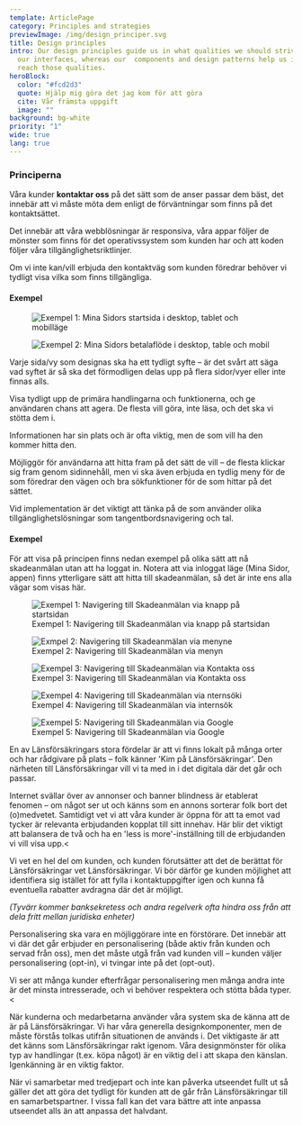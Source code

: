 ```yaml
---
template: ArticlePage
category: Principles and strategies
previewImage: /img/design_principer.svg
title: Design principles
intro: Our design principles guide us in what qualities we should strive for in
  our interfaces, whereas our  components and design patterns help us in how to
  reach those qualities.
heroBlock:
  color: "#fcd2d3"
  quote: Hjälp mig göra det jag kom för att göra
  cite: Vår främsta uppgift
  image: ""
background: bg-white
priority: "1"
wide: true
lang: true
---
```

### Principerna

<section>
<Collapse title="Upplevelsen är utformad för denna kanal">
<div class="content">




Våra kunder <strong>kontaktar oss</strong> på det sätt som de anser passar dem bäst, det innebär att vi måste möta dem enligt de förväntningar som finns på det kontaktsättet. 

Det innebär att våra webblösningar är responsiva, våra appar följer de mönster som finns för det operativssystem som kunden har och att koden följer våra tillgänglighetsriktlinjer.

Om vi inte kan/vill erbjuda den kontaktväg som kunden föredrar behöver vi tydligt visa vilka som finns tillgängliga.</div>

#### Exempel

<figure class="Image Image__background"><img src="/img/mis-startsida-responsiv.jpg" srcset="/img/mis-startsida-responsiv.jpg 2x" alt="Exempel 1: Mina Sidors startsida i desktop, tablet och mobilläge"><figcaption><div class="Image__caption"></div></figcaption></figure>

<figure class="Image Image__background"><img src="/img/mis-betala-mvp-responsiv.jpg" srcset="/img/mis-betala-mvp-responsiv.jpg 2x" alt="Exempel 2: Mina Sidors betalaflöde i desktop, table och mobil"><figcaption><div class="Image__caption"></div></figcaption></figure>

</div></Collapse>
<Collapse title="Varje sida har ett primärt syfte">
<div class="content">




Varje sida/vy som designas ska ha ett tydligt syfte – är det svårt att säga vad syftet är så ska det förmodligen delas upp på flera sidor/vyer eller inte finnas alls.



</div></Collapse>
<Collapse title="Handling och funktion före information">
<div class="content">




Visa tydligt upp de primära handlingarna och funktionerna, och ge användaren chans att agera. De flesta vill göra, inte läsa, och det ska vi stötta dem i.

Informationen har sin plats och är ofta viktig, men de som vill ha den kommer hitta den.


</div></Collapse>
<Collapse title="Alla hittar rätt på olika sätt">
<div class="content">

Möjliggör för användarna att hitta fram på det sätt de vill – de flesta klickar sig fram genom sidinnehåll, men vi ska även erbjuda en tydlig meny för de som föredrar den vägen och bra sökfunktioner för de som hittar på det sättet.

Vid implementation är det viktigt att tänka på de som använder olika tillgänglighetslösningar som tangentbordsnavigering och tal.

#### Exempel

För att visa på principen finns nedan exempel på olika sätt att nå skadeanmälan utan att ha loggat in. Notera att via inloggat läge (Mina Sidor, appen) finns ytterligare sätt att hitta till skadeanmälan, så det är inte ens alla vägar som visas här.

<figure class="Image Image__border "><img src="/img/till-skadeanmalan-startsidan.gif" srcset="/img/till-skadeanmalan-startsidan.gif 2x" alt="Exempel 1: Navigering till Skadeanmälan via knapp på startsidan"><figcaption><div class="Image__caption">Exempel 1: Navigering till Skadeanmälan via knapp på startsidan</div></figcaption></figure>



<figure class="Image Image__border "><img src="/img/till-skadeanmalan-meny.gif" srcset="/img/till-skadeanmalan-meny.gif 2x" alt="Exmpel 2: Navigering till Skadeanmälan via menyne"><figcaption><div class="Image__caption">Exempel 2: Navigering till Skadeanmälan via menyn</div></figcaption></figure>

<figure class="Image Image__border "><img src="/img/till-skadeanmalan-kontakta-oss.gif" srcset="/img/till-skadeanmalan-kontakta-oss.gif 2x" alt="Exempel 3: Navigering till Skadeanmälan via Kontakta oss"><figcaption><div class="Image__caption">Exempel 3: Navigering till Skadeanmälan via Kontakta oss</div></figcaption></figure>

<figure class="Image Image__border "><img src="/img/till-skadeanmalan-internsok.gif" srcset="/img/till-skadeanmalan-internsok.gif 2x" alt="Exempel 4: Navigering till Skadeanmälan via nternsöki"><figcaption><div class="Image__caption">Exempel 4: Navigering till Skadeanmälan via internsök</div></figcaption></figure>

<figure class="Image Image__border "><img src="/img/till-skadeanmalan-google.gif" srcset="/img/till-skadeanmalan-google.gif 2x" alt="Exempel 5: Navigering till Skadeanmälan via Google"><figcaption><div class="Image__caption">Exempel 5: Navigering till Skadeanmälan via Google</div></figcaption></figure>
</div></Collapse>
<Collapse title="Styrkan i det personliga och lokala återspeglas i det digitala">
<div class="content">




En av Länsförsäkringars stora fördelar är att vi finns lokalt på många orter och har rådgivare på plats – folk känner 'Kim på Länsförsäkringar'. Den närheten till Länsförsäkringar vill vi ta med in i det digitala där det går och passar.


</div></Collapse>
<Collapse title="Relevanta, men få, erbjudanden i en naturlig kontext">
<div class="content">





Internet svällar över av annonser och banner blindness är etablerat fenomen – om något ser ut och känns som en annons sorterar folk bort det (o)medvetet. Samtidigt vet vi att våra kunder är öppna för att ta emot vad tycker är relevanta erbjudanden kopplat till sitt innehav. Här blir det viktigt att balansera de två och ha en 'less is more'-inställning till de erbjudanden vi vill visa upp.<


</div></Collapse>
<Collapse title="Kunden möts utifrån det Länsförsäkringar vet, eller borde veta, om kunden">
<div class="content">







Vi vet en hel del om kunden, och kunden förutsätter att det de berättat för Länsförsäkringar vet Länsförsäkringar. Vi bör därför ge kunden möjlighet att identifiera sig istället för att fylla i kontaktuppgifter igen och kunna få eventuella rabatter avdragna där det är möjligt.

*(Tyvärr kommer banksekretess och andra regelverk ofta hindra oss från att dela fritt mellan juridiska enheter)*



</div></Collapse>
<Collapse title="Personalisering är alltid kundens val">
<div class="content">






Personalisering ska vara en möjliggörare inte en förstörare. Det innebär att vi där det går erbjuder en personalisering (både aktiv från kunden och servad från oss), men det måste utgå från vad kunden vill – kunden väljer personalisering (opt-in), vi tvingar inte på det (opt-out).

Vi ser att många kunder efterfrågar personalisering men många andra inte är det minsta intresserade, och vi behöver respektera och stötta båda typer.<



</div></Collapse>
<Collapse title="Det ska kännas Länsförsäkringar">
<div class="content">




När kunderna och medarbetarna använder våra system ska de känna att de är på Länsförsäkringar. Vi har våra generella designkomponenter, men de måste förstås tolkas utifrån situationen de används i. Det viktigaste är att det känns som Länsförsäkringar rakt igenom. Våra designmönster för olika typ av handlingar (t.ex. köpa något) är en viktig del i att skapa den känslan. Igenkänning är en viktig faktor.

När vi samarbetar med tredjepart och inte kan påverka utseendet fullt ut så gäller det att göra det tydligt för kunden att de går från Länsförsäkringar till en samarbetspartner. I vissa fall kan det vara bättre att inte anpassa utseendet alls än att anpassa det halvdant.


</div></Collapse>
</section>